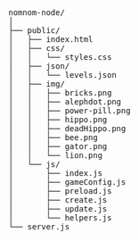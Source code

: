 <pre>
nomnom-node/
│
├── public/
│   ├── index.html
│   ├── css/
│   │   └── styles.css
│   ├── json/
│   │   └── levels.json
│   ├── img/
│   │   ├── bricks.png
│   │   ├── alephdot.png
│   │   ├── power-pill.png
│   │   ├── hippo.png
│   │   ├── deadHippo.png
│   │   ├── bee.png
│   │   ├── gator.png
│   │   └── lion.png
│   └── js/
│       ├── index.js
│       ├── gameConfig.js
│       ├── preload.js
│       ├── create.js
│       ├── update.js
│       └── helpers.js
└── server.js

</pre>
